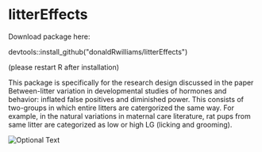 # litterEffects
Download package here:

devtools::install_github("donaldRwilliams/litterEffects")

(please restart R after installation)

This package is specifically for the research design discussed in the paper Between-litter variation in developmental studies of hormones and behavior: inflated false positives and diminished power. This 
consists of two-groups in which entire litters are catergorized the same way. For example, in the
natural variations in maternal care literature, rat pups from same litter are categorized as
low or high LG (licking and grooming).

![Optional Text](https://github.com/donaldRwilliams/litterEffects/blob/87db95c06967cc2fc3023a28b88ab82b742abb5a/figure_1_ppt_rev_2.jpg)

